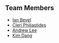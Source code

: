 ## Team Members

* [Ian Bevel](github.com/ianofearth)
* [Cleri Philiastides](github.com/cleriphil)
* [Andrew Lee](github.com/andrewlhy)
* [Kim Dang](github.com/kimdangg)
